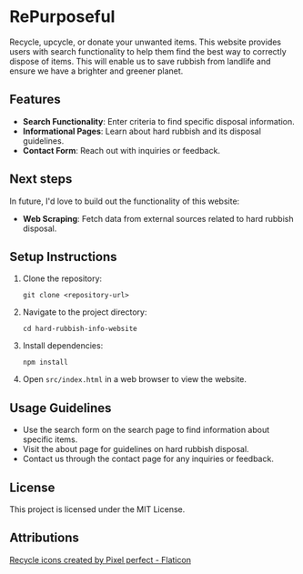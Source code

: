 # RePurposeful

Recycle, upcycle, or donate your unwanted items. This website provides users with search functionality to help them find the best way to correctly dispose of items. This will enable us to save rubbish from landlife and ensure we have a brighter and greener planet.

## Features

- **Search Functionality**: Enter criteria to find specific disposal information.
- **Informational Pages**: Learn about hard rubbish and its disposal guidelines.
- **Contact Form**: Reach out with inquiries or feedback.

## Next steps

In future, I'd love to build out the functionality of this website:

- **Web Scraping**: Fetch data from external sources related to hard rubbish disposal.

## Setup Instructions

1. Clone the repository:
   ```
   git clone <repository-url>
   ```
2. Navigate to the project directory:
   ```
   cd hard-rubbish-info-website
   ```
3. Install dependencies:
   ```
   npm install
   ```
4. Open `src/index.html` in a web browser to view the website.

## Usage Guidelines

- Use the search form on the search page to find information about specific items.
- Visit the about page for guidelines on hard rubbish disposal.
- Contact us through the contact page for any inquiries or feedback.

## License

This project is licensed under the MIT License.

## Attributions

<a href="https://www.flaticon.com/free-icons/recycle" title="recycle icons">Recycle icons created by Pixel perfect - Flaticon</a>